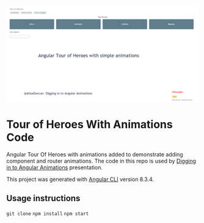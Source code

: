 ![](img/cover.png)

# Tour of Heroes With Animations Code

Angular Tour Of Heroes with animations added to demonstrate adding component and router animations. The code in this repo is used by [Digging in to Angular Animations](alisa.duncan.github.io/animations-presentation) presentation.


This project was generated with [Angular CLI](https://github.com/angular/angular-cli) version 8.3.4.

## Usage instructions

`git clone`
`npm install`
`npm start`



